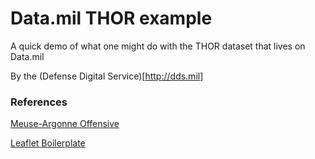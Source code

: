 # Data.mil THOR example

A quick demo of what one might do with the THOR dataset that lives on Data.mil

By the (Defense Digital Service)[http://dds.mil]

### References
[Meuse-Argonne Offensive](https://en.wikipedia.org/wiki/Meuse-Argonne_Offensive)

[Leaflet Boilerplate](http://bl.ocks.org/zross/9457fde53777fb8d33d8)